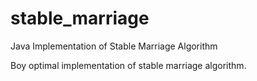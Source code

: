 # stable_marriage
Java Implementation of Stable Marriage Algorithm

Boy optimal implementation of stable marriage algorithm.
